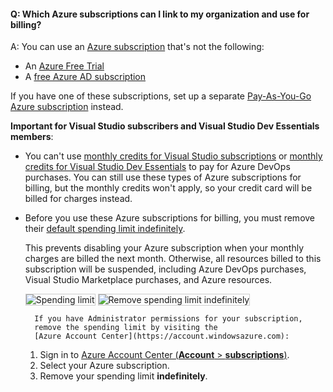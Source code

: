 <a name="which-azure-sub-for-billing"></a>

#### Q: Which Azure subscriptions can I link to my organization and use for billing?

A: You can use an [Azure subscription](https://azure.microsoft.com/pricing/purchase-options/)
that's not the following:

* An [Azure Free Trial](https://azure.microsoft.com/offers/ms-azr-0044p/)
* A [free Azure AD subscription](https://technet.microsoft.com/library/dn832618.aspx)

If you have one of these subscriptions, set up a separate
[Pay-As-You-Go Azure subscription](https://azure.microsoft.com/offers/ms-azr-0003p/)
instead.

**Important for Visual Studio subscribers and Visual Studio Dev Essentials members**:

* You can't use [monthly credits for Visual Studio subscriptions](https://azure.microsoft.com/pricing/member-offers/msdn-benefits-details/)
  or [monthly credits for Visual Studio Dev Essentials](https://azure.microsoft.com/offers/ms-azr-0022p/) to pay for Azure DevOps purchases.
  You can still use these types of Azure subscriptions for billing,
  but the monthly credits won't apply, so your credit card will be billed for charges instead.

* Before you use these Azure subscriptions for billing, you must remove their [default spending limit indefinitely](https://azure.microsoft.com/pricing/spending-limits/).

  This prevents disabling your Azure subscription
  when your monthly charges are billed the next month.
  Otherwise, all resources billed to this subscription
  will be suspended, including Azure DevOps purchases,
  Visual Studio Marketplace purchases, and Azure resources.

    <img alt="Spending limit" src="/azure/devops/media/spending-limit.png" style="border: 1px solid #CCCCCC" />

    <img alt="Remove spending limit indefinitely" src="/azure/devops/media/azure-remove-spending-limit.png" style="border: 1px solid #CCCCCC" />

      	If you have Administrator permissions for your subscription,
      	remove the spending limit by visiting the
      	[Azure Account Center](https://account.windowsazure.com):

  1.  Sign in to [Azure Account Center (**Account** > **subscriptions**)](https://portal.azure.com).
  2.  Select your Azure subscription.
  3.  Remove your spending limit **indefinitely**.
